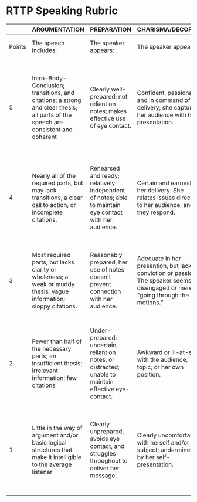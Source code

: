 # RTTP Speaking Rubric

| ​ | ARGUMENTATION | PREPARATION | CHARISMA/DECORUM | BODY | VOICE |
| :--- | :--- | :--- | :--- | :--- | :--- |
| Points | The speech includes: | The speaker appears: | The speaker appears: | The speaker appears: | The speaker appears: |
| 5 | Intro-Body-Conclusion; transitions, and citations; a strong and clear thesis; all parts of the speech are consistent and coherent | Clearly well-prepared; not reliant on notes; makes effective use of eye contact. | Confident, passionate, and in command of her delivery; she captures her audience with her presentation. | In command of gesture, movement, and stillness; the speaker's physicality strengthens the message of the speech. | In control of volume, diction, pitch and rhythmic variation; avoids vocal pauses and filler words. |
| 4 | Nearly all of the required parts, but may lack transitions, a clear call to action, or incomplete citations. | Rehearsed and ready; relatively independent of notes; able to maintain eye contact with her audience. | Certain and earnest in her delivery. She relates issues directly to her audience, and they respond. | Reasonably deft in gesture, movement, and stillness, using her body to support her message. | Reasonably deft in using volume, diction, and pitch and rhythmic variation; vocal pauses and filler words are minimal. |
| 3 | Most required parts, but lacks clarity or wholeness; a weak or muddy thesis; vague information; sloppy citations. | Reasonably prepared; her use of notes doesn't prevent connection with her audience. | Adequate in her presention, but lacking conviction or passion. The speaker seems disengaged or merely "going through the motions." | Somewhat able to use gesture, movement, and stillness without distracting from the message of the speech. | Somewhat able to use volume, diction, pitch and rhythmic variation. Vocal pauses and filler words aren't overly distracting. |
| 2 | Fewer than half of the necessary parts; an insufficient thesis; irrelevant information; few citations | Under-prepared: uncertain, reliant on notes, or distracted; unable to maintain effective eye-contact. | Awkward or ill-at-ease with the audience, topic, or her own position. | Haphazard in utilizing gesture, movement, and stillness. | Haphazard in utilizing volume, diction, pitch and rhythmic variation effectively. Vocal pauses and filler words are frequent. |
| 1 | Little in the way of argument and/or basic logical structures that make it intelligible to the average listener | Clearly unprepared, avoids eye contact, and struggles throughout to deliver her message. | Clearly uncomfortable with herself and/or her subject; undermined by her self-presentation. | Out of control in utilizing gesture, movement, and stillness. Use of the body interferes with the message. | Out of control in utilizing volume, diction, pitch and rhythmic variation. Vocality interferes with understanding. |

